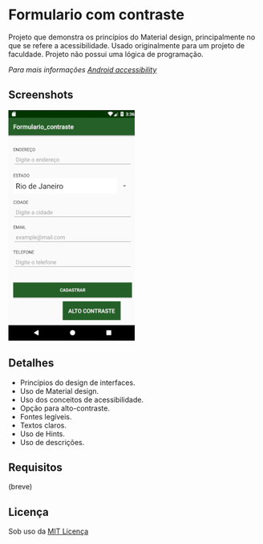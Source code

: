 # Formulario com contraste
Projeto que demonstra os princípios do Material design, principalmente no que se refere a acessibilidade. Usado originalmente para um projeto de faculdade. Projeto não possui uma lógica de programação.

*Para mais informações [Android accessibility](https://developer.android.com/guide/topics/ui/accessibility/apps.html#label-ui)*

## Screenshots
![tela inicial](screenshots/tela_contraste_semContraste.png)

## Detalhes
+ Princípios do design de interfaces.
+ Uso de Material design.
+ Uso dos conceitos de acessibilidade.
+ Opção para alto-contraste.
+ Fontes legíveis.
+ Textos claros.
+ Uso de Hints.
+ Uso de descrições.

## Requisitos
(breve)

## Licença
Sob uso da [MIT Licença](https://github.com/Nabucodono5or/Formulario_contraste/blob/master/LICENSE)
